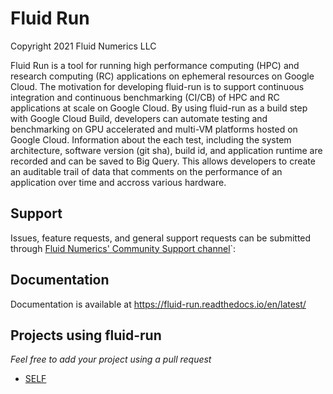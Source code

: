 # Fluid Run
Copyright 2021 Fluid Numerics LLC


Fluid Run is a tool for running high performance computing (HPC) and research computing (RC) applications on ephemeral resources on Google Cloud. The motivation for developing fluid-run is to support continuous integration and continuous benchmarking (CI/CB) of HPC and RC applications at scale on Google Cloud.  By using fluid-run as a build step with Google Cloud Build, developers can automate testing and benchmarking on GPU accelerated and multi-VM platforms hosted on Google Cloud. Information about the each test, including the system architecture, software version (git sha), build id, and application runtime are recorded and can be saved to Big Query. This allows developers to create an auditable trail of data that comments on the performance of an application over time and accross various hardware.

## Support
Issues, feature requests, and general support requests can be submitted through [Fluid Numerics' Community Support channel](https://fluid-run.readthedocs.io/en/latest/Support/support.html)`:


## Documentation
Documentation is available at https://fluid-run.readthedocs.io/en/latest/


## Projects using fluid-run

*Feel free to add your project using a pull request*


* [SELF](https://github.com/FluidNumerics/SELF)



